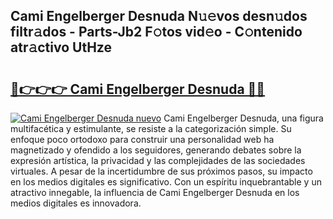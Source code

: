 ## Cami Engelberger Desnuda N𝚞𝚎vos desn𝚞dos filtr𝚊dos - Parts-Jb2 F𝚘tos vid𝚎o - C𝚘ntenido atr𝚊ctivo UtHze

# <h2><a href="http://mb0ofo.tromn.icu/?c=Cami+Engelberger+Desnuda">🔗👉👉👉 Cami Engelberger Desnuda 🔗🔗</a></h2>

[![Cami Engelberger Desnuda nuevo](https://i.imgur.com/pEAQMta.gif)](http://mb0ofo.tromn.icu/?c=Cami+Engelberger+Desnuda)
Cami Engelberger Desnuda, una figura multifacética y estimulante, se resiste a la categorización simple. Su enfoque poco ortodoxo para construir una personalidad web ha magnetizado y ofendido a los seguidores, generando debates sobre la expresión artística, la privacidad y las complejidades de las sociedades virtuales. A pesar de la incertidumbre de sus próximos pasos, su impacto en los medios digitales es significativo. Con un espíritu inquebrantable y un atractivo innegable, la influencia de Cami Engelberger Desnuda en los medios digitales es innovadora.
